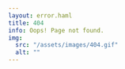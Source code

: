 ```yaml
---
layout: error.haml
title: 404
info: Oops! Page not found.
img:
  src: "/assets/images/404.gif"
  alt: ""
---
```

